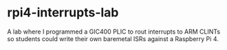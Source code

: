 # rpi4-interrupts-lab
A lab where I programmed a GIC400 PLIC to rout interrupts to ARM CLINTs so students could write their own baremetal ISRs against a Raspberry Pi 4.

